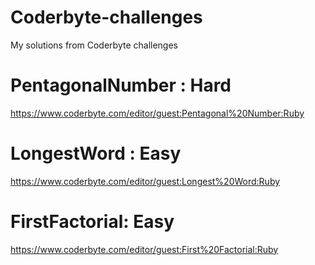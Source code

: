 # Coderbyte-challenges
My solutions from Coderbyte challenges

# PentagonalNumber : Hard
https://www.coderbyte.com/editor/guest:Pentagonal%20Number:Ruby

# LongestWord : Easy
https://www.coderbyte.com/editor/guest:Longest%20Word:Ruby

# FirstFactorial: Easy
https://www.coderbyte.com/editor/guest:First%20Factorial:Ruby
